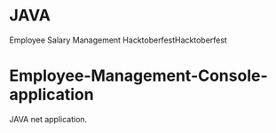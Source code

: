 # JAVA
Employee Salary Management
HacktoberfestHacktoberfest
# Employee-Management-Console-application
JAVA net application.
